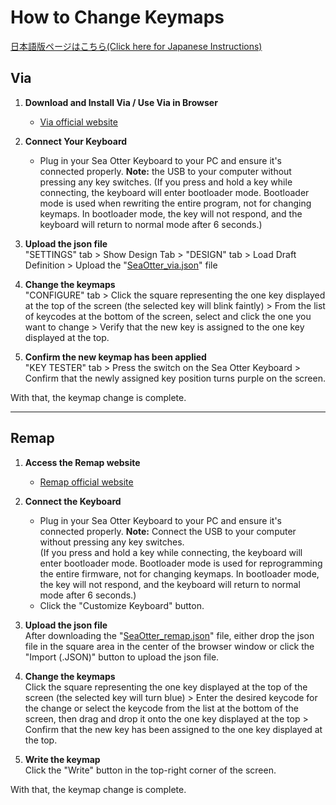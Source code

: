 # How to Change Keymaps
[日本語版ページはこちら(Click here for Japanese Instructions)](https://github.com/lofi-instruments/seaotter/blob/main/keymap_instructions_ja.md)

## Via

1. **Download and Install Via / Use Via in Browser**  
   - [Via official website](https://caniusevia.com/)

2. **Connect Your Keyboard**  
   - Plug in your Sea Otter Keyboard to your PC and ensure it's connected properly.
      **Note:**  the USB to your computer without pressing any key switches.
(If you press and hold a key while connecting, the keyboard will enter bootloader mode. Bootloader mode is used when rewriting the entire program, not for changing keymaps. In bootloader mode, the key will not respond, and the keyboard will return to normal mode after 6 seconds.)

3. **Upload the json file**  
   "SETTINGS" tab > Show Design Tab > "DESIGN" tab > Load Draft Definition > Upload the "[SeaOtter_via.json](https://github.com/lofi-instruments/seaotter/blob/main/codes/SeaOtter_via.json)" file

4. **Change the keymaps**  
   "CONFIGURE" tab > Click the square representing the one key displayed at the top of the screen (the selected key will blink faintly) > From the list of keycodes at the bottom of the screen, select and click the one you want to change > Verify that the new key is assigned to the one key displayed at the top.

5. **Confirm the new keymap has been applied**  
   "KEY TESTER" tab > Press the switch on the Sea Otter Keyboard > Confirm that the newly assigned key position turns purple on the screen.

With that, the keymap change is complete.

----

## Remap

1. **Access the Remap website**  
   - [Remap official website](https://remap-keys.app/)

2. **Connect the Keyboard**  
   - Plug in your Sea Otter Keyboard to your PC and ensure it's connected properly.
     **Note:** Connect the USB to your computer without pressing any key switches.  
   (If you press and hold a key while connecting, the keyboard will enter bootloader mode. Bootloader mode is used for reprogramming the entire firmware, not for changing keymaps. In bootloader mode, the key will not respond, and the keyboard will return to normal mode after 6 seconds.)
   - Click the "Customize Keyboard" button.

4. **Upload the json file**  
   After downloading the "[SeaOtter_remap.json](https://github.com/lofi-instruments/seaotter/blob/main/codes/SeaOtter_remap.json)" file, either drop the json file in the square area in the center of the browser window or click the "Import (.JSON)" button to upload the json file.

5. **Change the keymaps**  
   Click the square representing the one key displayed at the top of the screen (the selected key will turn blue) > Enter the desired keycode for the change or select the keycode from the list at the bottom of the screen, then drag and drop it onto the one key displayed at the top > Confirm that the new key has been assigned to the one key displayed at the top.

6. **Write the keymap**  
   Click the "Write" button in the top-right corner of the screen.

With that, the keymap change is complete.

